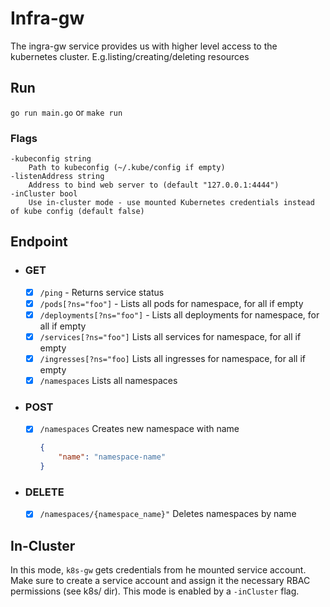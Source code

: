 # Infra-gw

The ingra-gw service provides us with higher level access to the kubernetes cluster. E.g.listing/creating/deleting resources

## Run 

`go run main.go` or `make run`

### Flags 

```shell
-kubeconfig string
    Path to kubeconfig (~/.kube/config if empty)
-listenAddress string
    Address to bind web server to (default "127.0.0.1:4444")
-inCluster bool
    Use in-cluster mode - use mounted Kubernetes credentials instead of kube config (default false)
```

## Endpoint

* ### GET

    - [X] `/ping`               - Returns service status
    - [X] `/pods[?ns="foo"]`    - Lists all pods for namespace, for all if empty
    - [X] `/deployments[?ns="foo"]` - Lists all deployments for namespace, for all if empty
    - [X] `/services[?ns="foo"]` Lists all services for namespace, for all if empty
    - [X] `/ingresses[?ns="foo]` Lists all ingresses for namespace, for all if empty
    - [X] `/namespaces` Lists all namespaces  

* ### POST

    - [X] `/namespaces` Creates new namespace with name
        ```json
        {
            "name": "namespace-name"
        }
        ```

* ### DELETE
    - [X] `/namespaces/{namespace_name}"` Deletes namespaces by name


## In-Cluster
In this mode, `k8s-gw` gets credentials from he mounted service account.
Make sure to create a service account and assign it the necessary RBAC permissions (see k8s/
dir). This mode is enabled by a `-inCluster` flag.

